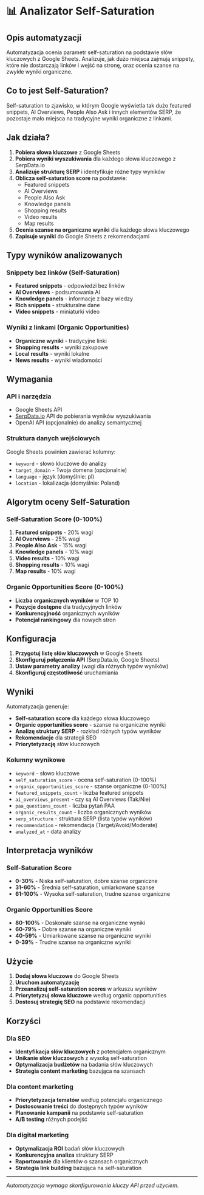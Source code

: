 # 📊 Analizator Self-Saturation

## Opis automatyzacji

Automatyzacja ocenia parametr self-saturation na podstawie słów kluczowych z Google Sheets. Analizuje, jak dużo miejsca zajmują snippety, które nie dostarczają linków i wejść na stronę, oraz ocenia szanse na zwykłe wyniki organiczne.

## Co to jest Self-Saturation?

Self-saturation to zjawisko, w którym Google wyświetla tak dużo featured snippets, AI Overviews, People Also Ask i innych elementów SERP, że pozostaje mało miejsca na tradycyjne wyniki organiczne z linkami.

## Jak działa?

1. **Pobiera słowa kluczowe** z Google Sheets
2. **Pobiera wyniki wyszukiwania** dla każdego słowa kluczowego z SerpData.io
3. **Analizuje strukturę SERP** i identyfikuje różne typy wyników
4. **Oblicza self-saturation score** na podstawie:
   - Featured snippets
   - AI Overviews
   - People Also Ask
   - Knowledge panels
   - Shopping results
   - Video results
   - Map results
5. **Ocenia szanse na organiczne wyniki** dla każdego słowa kluczowego
6. **Zapisuje wyniki** do Google Sheets z rekomendacjami

## Typy wyników analizowanych

### Snippety bez linków (Self-Saturation)
- **Featured snippets** - odpowiedzi bez linków
- **AI Overviews** - podsumowania AI
- **Knowledge panels** - informacje z bazy wiedzy
- **Rich snippets** - strukturalne dane
- **Video snippets** - miniaturki video

### Wyniki z linkami (Organic Opportunities)
- **Organiczne wyniki** - tradycyjne linki
- **Shopping results** - wyniki zakupowe
- **Local results** - wyniki lokalne
- **News results** - wyniki wiadomości

## Wymagania

### API i narzędzia
- Google Sheets API
- [SerpData.io](https://serpdata.io/) API do pobierania wyników wyszukiwania
- OpenAI API (opcjonalnie) do analizy semantycznej

### Struktura danych wejściowych
Google Sheets powinien zawierać kolumny:
- `keyword` - słowo kluczowe do analizy
- `target_domain` - Twoja domena (opcjonalnie)
- `language` - język (domyślnie: pl)
- `location` - lokalizacja (domyślnie: Poland)

## Algorytm oceny Self-Saturation

### Self-Saturation Score (0-100%)
1. **Featured snippets** - 20% wagi
2. **AI Overviews** - 25% wagi
3. **People Also Ask** - 15% wagi
4. **Knowledge panels** - 10% wagi
5. **Video results** - 10% wagi
6. **Shopping results** - 10% wagi
7. **Map results** - 10% wagi

### Organic Opportunities Score (0-100%)
- **Liczba organicznych wyników** w TOP 10
- **Pozycje dostępne** dla tradycyjnych linków
- **Konkurencyjność** organicznych wyników
- **Potencjał rankingowy** dla nowych stron

## Konfiguracja

1. **Przygotuj listę słów kluczowych** w Google Sheets
2. **Skonfiguruj połączenia API** (SerpData.io, Google Sheets)
3. **Ustaw parametry analizy** (wagi dla różnych typów wyników)
4. **Skonfiguruj częstotliwość** uruchamiania

## Wyniki

Automatyzacja generuje:
- **Self-saturation score** dla każdego słowa kluczowego
- **Organic opportunities score** - szanse na organiczne wyniki
- **Analizę struktury SERP** - rozkład różnych typów wyników
- **Rekomendacje** dla strategii SEO
- **Priorytetyzację** słów kluczowych

### Kolumny wynikowe
- `keyword` - słowo kluczowe
- `self_saturation_score` - ocena self-saturation (0-100%)
- `organic_opportunities_score` - szanse organiczne (0-100%)
- `featured_snippets_count` - liczba featured snippets
- `ai_overviews_present` - czy są AI Overviews (Tak/Nie)
- `paa_questions_count` - liczba pytań PAA
- `organic_results_count` - liczba organicznych wyników
- `serp_structure` - struktura SERP (lista typów wyników)
- `recommendation` - rekomendacja (Target/Avoid/Moderate)
- `analyzed_at` - data analizy

## Interpretacja wyników

### Self-Saturation Score
- **0-30%** - Niska self-saturation, dobre szanse organiczne
- **31-60%** - Średnia self-saturation, umiarkowane szanse
- **61-100%** - Wysoka self-saturation, trudne szanse organiczne

### Organic Opportunities Score
- **80-100%** - Doskonałe szanse na organiczne wyniki
- **60-79%** - Dobre szanse na organiczne wyniki
- **40-59%** - Umiarkowane szanse na organiczne wyniki
- **0-39%** - Trudne szanse na organiczne wyniki

## Użycie

1. **Dodaj słowa kluczowe** do Google Sheets
2. **Uruchom automatyzację**
3. **Przeanalizuj self-saturation scores** w arkuszu wyników
4. **Priorytetyzuj słowa kluczowe** według organic opportunities
5. **Dostosuj strategię SEO** na podstawie rekomendacji

## Korzyści

### Dla SEO
- **Identyfikacja słów kluczowych** z potencjałem organicznym
- **Unikanie słów kluczowych** z wysoką self-saturation
- **Optymalizacja budżetów** na badania słów kluczowych
- **Strategia content marketing** bazująca na szansach

### Dla content marketing
- **Priorytetyzacja tematów** według potencjału organicznego
- **Dostosowanie treści** do dostępnych typów wyników
- **Planowanie kampanii** na podstawie self-saturation
- **A/B testing** różnych podejść

### Dla digital marketing
- **Optymalizacja ROI** badań słów kluczowych
- **Konkurencyjna analiza** struktury SERP
- **Raportowanie** dla klientów o szansach organicznych
- **Strategia link building** bazująca na self-saturation

---

*Automatyzacja wymaga skonfigurowania kluczy API przed użyciem.* 